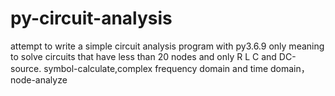 # py-circuit-analysis
attempt to write a simple circuit analysis program with py3.6.9
only meaning to solve circuits that have less than 20 nodes and only R L C and DC-source.
symbol-calculate,complex frequency domain and time domain，node-analyze
